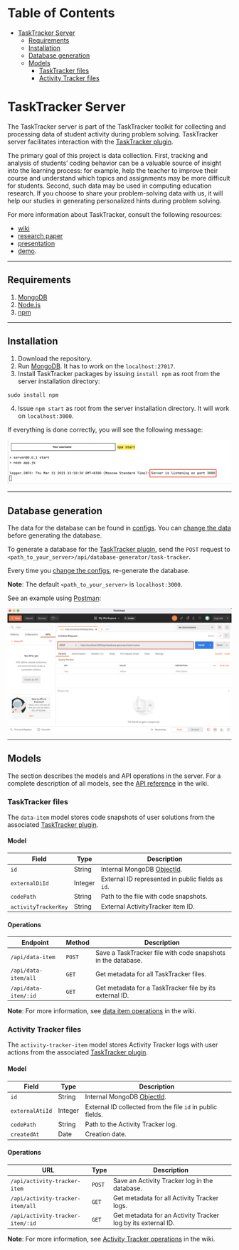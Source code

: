 # Table of Contents

- [TaskTracker Server](#tasktracker-server)
  - [Requirements](#requirements)
  - [Installation](#installation)
  - [Database generation](#database-generation)
  - [Models](#models)
    - [TaskTracker files](#TaskTracker-files)
    - [Activity Tracker files](#activity-tracker-files)

# TaskTracker Server

The TaskTracker server is part of the TaskTracker toolkit for collecting and processing data of student activity during problem solving. TaskTracker server facilitates interaction with the [TaskTracker plugin](https://github.com/JetBrains-Research/task-tracker-plugin).

The primary goal of this project is data collection. First, tracking and analysis of students’ coding behavior can be a valuable source of insight into the learning process: for example, help the teacher to improve their course and understand which topics and assignments may be more difficult for students. Second, such data may be used in computing education research. If you choose to share your problem-solving data with us, it will help our studies in generating personalized hints during problem solving.

For more information about TaskTracker, consult the following resources:
- [wiki](https://github.com/JetBrains-Research/task-tracker-server/wiki)
- [research paper](https://arxiv.org/abs/2012.05085)
- [presentation](https://github.com/JetBrains-Research/task-tracker-server/blob/master/images/TaskTracker.pdf)
- [demo](https://www.youtube.com/watch?v=ZZXmiFCAgTI).


---

## Requirements

1. [MongoDB](https://www.mongodb.com/)
2. [Node.js](https://nodejs.org/en/)
3. [npm](https://www.npmjs.com/)

---

## Installation

1. Download the repository.
2. Run [MongoDB](https://www.mongodb.com/). It has to work on the `localhost:27017`.
3. Install TaskTracker packages by issuing `install npm` as root from the server installation directory:
  ```
  sudo install npm
  ```
   
4. Issue `npm start` as root from the server installation directory. It will work on `localhost:3000`.

If everything is done correctly, you will see the following message:

<img src="images/server_running_example.png" width="800">

---

## Database generation

The data for the database can be found in [configs](/configs/task-tracker-sources).
You can [change the data](https://github.com/JetBrains-Research/task-tracker-server/wiki/Update-texts-and-tasks) before generating the database. 

To generate a database for the [TaskTracker plugin](https://github.com/JetBrains-Research/task-tracker-plugin), send the `POST` request to `<path_to_your_server>/api/database-generator/task-tracker`.

Every time you [change the configs](https://github.com/JetBrains-Research/task-tracker-server/wiki/Update-texts-and-tasks), re-generate the database.

**Note**: The default `<path_to_your_server>` is `localhost:3000`.

See an example using [Postman](https://www.postman.com/):

<img src="./images/postman_example.png">

---

## Models

The section describes the models and API operations in the server. 
For a complete description of all models, see the [API reference](https://github.com/JetBrains-Research/task-tracker-server/wiki/API) in the wiki.

### TaskTracker files

The `data-item` model stores code snapshots of user solutions from the associated [TaskTracker plugin](https://github.com/JetBrains-Research/task-tracker-plugin).

#### Model

Field | Type | Description
---   | --- | ---
`id` |  String | Internal MongoDB [ObjectId](https://docs.mongodb.com/manual/reference/method/ObjectId/).
`externalDiId` |  Integer | External ID represented in public fields as `id`.
`codePath` |  String | Path to the file with code snapshots.
`activityTrackerKey` |  String | External ActivityTracker item ID.

#### Operations

Endpoint | Method | Description
---   | --- | --- 
`/api/data-item`    | `POST` | Save a TaskTracker file with code snapshots in the database.
`/api/data-item/all`| `GET`  | Get metadata for all TaskTracker files.
`/api/data-item/:id`| `GET`  | Get metadata for a TaskTracker file by its external ID.

**Note**: For more information, see [data item operations](https://github.com/JetBrains-Research/task-tracker-server/wiki/API:-Data-item#operations) in the wiki.


### Activity Tracker files

The `activity-tracker-item` model stores Activity Tracker logs with user actions from the associated [TaskTracker plugin](https://github.com/JetBrains-Research/task-tracker-plugin).

#### Model

Field | Type | Description
---   | --- | ---
`id` |  String | Internal MongoDB [ObjectId](https://docs.mongodb.com/manual/reference/method/ObjectId/).
`externalAtiId` |  Integer | External ID collected from the file `id` in public fields.
`codePath` |  String | Path to the Activity Tracker log.
`createdAt` |  Date | Creation date.

#### Operations

URL | Type | Description
---   | --- | --- 
`/api/activity-tracker-item`    | `POST` | Save an Activity Tracker log in the database.
`/api/activity-tracker-item/all`| `GET`  | Get metadata for all Activity Tracker logs.
`/api/activity-tracker-item/:id`| `GET`  | Get metadata for an Activity Tracker log by its external ID.

  **Note**: For more information, see [Activity Tracker operations](https://github.com/JetBrains-Research/task-tracker-server/wiki/API:-Activity-tracker-item#operations) in the wiki.

